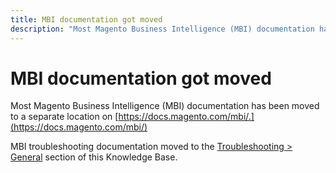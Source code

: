 ```yaml
---
title: MBI documentation got moved
description: "Most Magento Business Intelligence (MBI) documentation has been moved to a separate location on [https://docs.magento.com/mbi/.](https://docs.magento.com/mbi/) "
---
```


# MBI documentation got moved

Most Magento Business Intelligence (MBI) documentation has been moved to a separate location on [https://docs.magento.com/mbi/.](https://docs.magento.com/mbi/)

MBI troubleshooting documentation moved to the [Troubleshooting > General](https://support.magento.com/hc/en-us/sections/115001031253-General) section of this Knowledge Base. 
